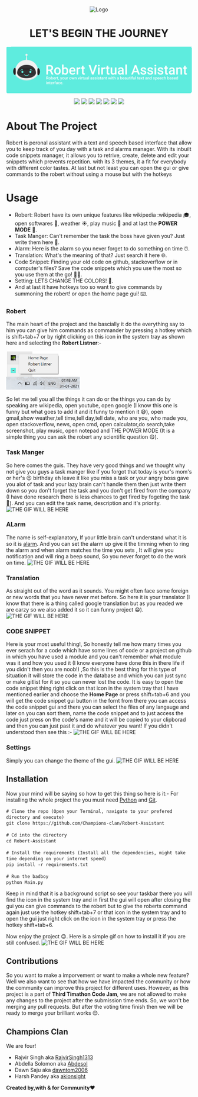 
<br />
<p align="center">
    <img src="./Assets/Robert_Typography.gif" alt="Logo">

<h1 align="center">LET'S BEGIN THE JOURNEY</h1>
<img align="center" src="./Assets/Logo_banner.png" alt="Logo">

<p align="center">
    <img src="https://forthebadge.com/images/badges/made-with-python.svg">
    <img src="https://forthebadge.com/images/badges/built-by-developers.svg">
    <img src="https://forthebadge.com/images/badges/built-with-love.svg">
    <img src="https://forthebadge.com/images/badges/contains-tasty-spaghetti-code.svg">
    <img src="https://forthebadge.com/images/badges/open-source.svg">
    <img src="https://forthebadge.com/images/badges/for-you.svg">
    <img src="https://forthebadge.com/images/badges/powered-by-electricity.svg">
  </a>
</p>

# About The Project
Robert is peronal assistant with a text and speech based interface that allow you to keep track of you day with a task and alarms manager. With its inbuilt code snippets manager, it allows you to retrive, create, delete and edit your snippets which prevents repetition. with its 3 themes, it a fit for everybody with different color tastes.
At last but not least you can open the gui or give commands to the robert without using a mouse but with the hotkeys


# Usage 
- Robert: Robert have its own unique features like wikipedia :wikipedia 🎓, open softwares 🚀, weather ☀️, play music 🎵 and at last the **POWER MODE** 🧪.
- Task Manger: Can't remember the task the boss have given you? Just write them here 📝.
- Alarm: Here is the alarm so you never forget to do something on time ⏰.
- Translation: What's the meaning of that? Just search it here 🌐.
- Code Snippet: Finding your old code on github, stackoverflow or in computer's files? Save the code snippets which you use the most so you use them at the go! 👨‍💻.
- Setting: LETS CHANGE THE COLORS! 🎨.
- And at last it have hotkeys too so want to give commands by summoning the robert! or open the home page gui! ⌨️.

### Robert
The main heart of the project and the bascially it do the everything say to him you can give him commands as commander by pressing a hotkey which is shift+tab+7 or by right clicking on this icon in the system tray as shown here and selecting the **Robert Listner**:- 

<img src="https://github.com/Champions-clan/Robert-Assistant/blob/master/Assets/cutie%20thing.png?raw=true" width=200px> 

So let me tell you all the things it can do or the things you can do by speaking are wikipedia, open youtube, open google (I know this one is funny but what goes to add it and it funny to mention it 😅), open gmail,show weather,tell time,tell day,tell date, who are you, who made you, open stackoverflow, news, open cmd, open calculator,do search,take screenshot, play music, open notepad and THE POWER MODE (It is a simple thing you can ask the robert any scientific question 😋).

### Task Manger
So here comes the guis. They have very good things and we thought why not give you guys a task manger like if you forgot that today is your's mom's or her's 😉 birthday eh leave it like you miss a task or your angry boss gave you alot of task and your lazy brain can't handle them then just write them down so you don't forget the task and you don't get fired from the company (I have done research there is less chances to get fired by fogeting the task 🤣). And you can edit the task name, description and it's priority.
<img src="#" alt="THE GIF WILL BE HERE">

### ALarm
The name is self-explanatory, If your little brain can't understand what it is so it is <a href="https://www.google.com/search?rlz=1C1CHBD_enIN916IN916&ei=oF8WYIHaA8LFz7sPzfeGuAE&q=alarm+meaning&oq=alarm+meaning&gs_lcp=CgZwc3ktYWIQAzIICAAQsQMQkQIyBQgAEJECMgIIADICCAAyAggAMgIIADICCAAyAggAMgIIADICCAA6BAgAEEc6BwgAELEDEEM6BQgAELEDUIIMWKgXYI8ZaABwAngCgAGuAogB6wqSAQcwLjYuMS4xmAEAoAEBqgEHZ3dzLXdpesgBCMABAQ&sclient=psy-ab&ved=0ahUKEwiBqoCl1sXuAhXC4nMBHc27ARcQ4dUDCA0&uact=5" target="_blank">alarm</a>. And you can set the alarm up give it the timming when to ring the alarm and when alarm matches the time you sets , It will give you notification and will ring a beep sound, So you never forget to do the work on time.
<img src="#" alt="THE GIF WILL BE HERE">

### Translation
As straight out of the word as it sounds. You might often face some foreign or new words that you have never met before. So here it is your translator (I know that there is a thing called google translation but as you readed we are carzy so we also added it so it can funny project 😁).
<img src="#" alt="THE GIF WILL BE HERE">

### **CODE SNIPPET**
Here is your most useful thing!, So honestly tell me how many times you ever serach for a code which have some lines of code or a project on github in which you have used a module and you can't remember what module was it and how you used it (I know everyone have done this in there life if you didn't then you are noob!) ,So this is the best thing for this type of situation it will store the code in the database and which you can just sync or make gitlist for it so you can never lost the code. It is easy to open the code snippet thing right click on that icon in the system tray that I have mentioned earlier and choose the **Home Page** or press shift+tab+6 and you will get the code snippet gui button in the fornt from there you can access the code snippet gui and there you can select the files of any langauge and later on you can sort them, name the code snippet and to just access the code just press on the code's name and it will be copied to your clipborad and then you can just past it and do whatever you want!
If you didn't understood then see this :-
<img src="#" alt="THE GIF WILL BE HERE">

### Settings 
Simply you can change the theme of the gui.
<img src="#" alt="THE GIF WILL BE HERE">

## Installation
Now your mind will be saying so how to get this thing so here is it:-
For installing the whole project the you must need <a href="https://www.python.org/downloads/">Python</a> and <a href="https://git-scm.com/downloads">Git</a>.
```
# Clone the repo (Open your Terminal, navigate to your prefered directory and execute)
git clone https://github.com/Champions-clan/Robert-Assistant

# Cd into the directory 
cd Robert-Assistant

# Install the requirements (Install all the dependencies, might take time depending on your internet speed)
pip install -r requirements.txt

# Run the badboy
python Main.py
```
Keep in mind that it is a background script so see your taskbar there you will find the icon in the system tray and in first the gui will open after closing the gui you can give commands to the robert but to give the roberts command again just use the hotkey shift+tab+7 or that icon in the system tray and to open the gui just right click on the icon in the system tray or press the hotkey shift+tab+6.

Now enjoy the project 😉.
Here is a simple gif on how to install it if you are still confused.
<img src="#" alt="THE GIF WILL BE HERE">

## Contributions
So you want to make a imporvement or want to make a whole new feature? Well we also want to see that how we have impacted the community or how the community can improve this project for different uses. However, as this project is a part of **Third Timathon Code Jam**, we are not allowed to make any changes to the project after the submission time ends. So, we won't be merging any pull requests. But after the voting time finish then we will be ready to merge your brilliant works 😊.

## Champions Clan
We are four!

- Rajvir Singh aka <a href="https://github.com/RajvirSingh1313">RajvirSingh1313</a>
- Abdella Solomon aka <a href="https://github.com/Abdesol">Abdesol</a>
- Dawn Saju aka <a href="https://github.com/dawntom2006">dawntom2006</a>
- Harsh Pandey aka <a href="https://github.com/akionsight">akionsight</a>

**Created by,with & for Community**❤
